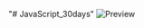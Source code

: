 ﻿"# JavaScript_30days" 
![Preview](https://raw.githubusercontent.com/Nesmark/JavaScript_30days/master/11day/screenshot.png)
